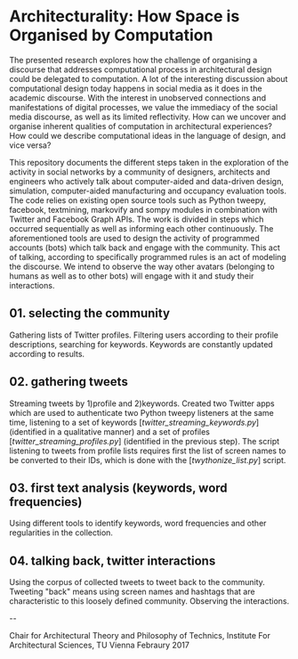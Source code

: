 # Architecturality: How Space is Organised by Computation

The presented research explores how the challenge of organising a discourse that addresses computational process in architectural design could be delegated to computation. A lot of the interesting discussion about computational design today happens in social media as it does in the academic discourse. With the interest in unobserved connections and manifestations of digital processes, we value the immediacy of the social media discourse, as well as its limited reflectivity. How can we uncover and organise inherent qualities of computation in architectural experiences? How could we describe computational ideas in the language of design, and vice versa?

This repository documents the different steps taken in the exploration of the activity in social networks by a community of designers, architects and engineers who actively talk about computer-aided and data-driven design, simulation, computer-aided manufacturing and occupancy evaluation tools. The code relies on existing open source tools such as Python tweepy, facebook, textmining, markovify and sompy modules in combination with Twitter and Facebook Graph APIs. The work is divided in steps which occurred sequentially as well as informing each other continuously. The aforementioned tools are used to design the activity of programmed accounts (bots) which talk back and engage with the community. This act of talking, according to specifically programmed rules is an act of modeling the discourse. We intend to observe the way other avatars (belonging to humans as well as to other bots) will engage with it and study their interactions.

## 01. selecting the community
Gathering lists of Twitter profiles. Filtering users according to their profile descriptions, searching for keywords. Keywords are constantly updated according to results.

## 02. gathering tweets
Streaming tweets by 1)profile and 2)keywords. Created two Twitter apps which are used to authenticate two Python tweepy listeners at the same time, listening to a set of keywords [*twitter_streaming_keywords.py*] (identified in a qualitative manner) and a set of profiles [*twitter_streaming_profiles.py*] (identified in the previous step). The script listening to tweets from profile lists requires first the list of screen names to be converted to their IDs, which is done with the [*twythonize_list.py*] script.

## 03. first text analysis (keywords, word frequencies)
Using different tools to identify keywords, word frequencies and other regularities in the collection.

## 04. talking back, twitter interactions
Using the corpus of collected tweets to tweet back to the community. Tweeting "back" means using screen names and hashtags that are characteristic to this loosely defined community. Observing the interactions.

--

Chair for Architectural Theory and Philosophy of Technics, Institute For Architectural Sciences, TU Vienna
Febraury 2017
